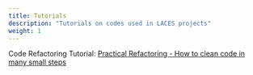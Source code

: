 ```yaml
---
title: Tutorials
description: "Tutorials on codes used in LACES projects"
weight: 1
---
```

Code Refactoring Tutorial: [Practical Refactoring - How to clean code in many small steps](https://youtu.be/aWiwDdx_rdo)